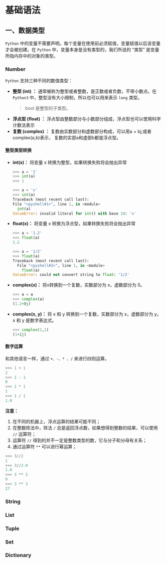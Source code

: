 # 基础语法

## 一、数据类型

`Python` 中的变量不需要声明。每个变量在使用前必须赋值，变量赋值以后该变量才会被创建。在 `Python` 中，变量本身是没有类型的，我们所说的 “类型” 是变量所指内存中的对象的类型。

### Number

`Python` 支持三种不同的数值类型：

+ **整型 (int) ：** 通常被称为整型或者整数，是正数或者负数，不带小数点。在 `Python3` 中，整型没有大小限制，所以也可以用来表示 `long` 类型。
  > bool 是整型的子类型。
+ **浮点型 (float) ：** 浮点型由整数部分与小数部分组成，浮点型也可以使用科学计数法表示
+ **复数 (complex) ：** 复数由实数部分和虚数部分构成，可以用a + bj,或者complex(a,b)表示， 复数的实部a和虚部b都是浮点型。

#### 整型类型转换

+ **int(x)：** 将变量 x 转换为整型，如果转换失败将会抛出异常
  
  ```python
  >>> a = '1'
  >>> int(a)
  >>> 1
  ```

  ```python
  >>> a = 'x'
  >>> int(a)
  Traceback (most recent call last):
  File "<pyshell#1>", line 1, in <module>
    int(a)
  ValueError: invalid literal for int() with base 10: 'x'
  ```

+ **float(x)：** 将变量 x 转换为浮点型，如果转换失败将会抛出异常

  ```python
  >>> a = '1.2'
  >>> float(a)
  1.2
  ```

  ```python
  >>> a = '1/2'
  >>> float(a)
  Traceback (most recent call last):
    File "<pyshell#3>", line 1, in <module>
      float(a)
  ValueError: could not convert string to float: '1/2'
  ```

+ **complex(x)：**  将x转换到一个复数，实数部分为 x，虚数部分为 0。

  ```python
  >>> a = a
  >>> complex(a)
  (1.2+0j)
  ```

+ **complex(x, y)：** 将 x 和 y 转换到一个复数，实数部分为 x，虚数部分为 y。x 和 y 是数字表达式。
  
  ```python
  >>> complex(1,1)
  (1+1j)
  ```

#### 数字运算

和其他语言一样，通过 `+、-、* 、/` 来进行四则运算。

```python
>>> 1 + 1
2
>>> 1 - 1
0
>>> 1 * 1
1
>>> 1 / 1
1.0
```

**注意：**

1. 在不同的机器上，浮点运算的结果可能不同；
2. 在整数除法中，除法 `/` 总是返回浮点数，如果想得到整数的结果，可以使用 `//` 运算符；
3. 运算符 `//` 得到的并不一定是整数类型的数，它与分子和分母有关系；
4. 通过运算符 `**` 可以进行幂运算；
  
  ```python
  >>> 3//2
  1
  >>> 3//2.0
  1.0
  >>> 3 ** 2
  9
  >>> 3 ** 3
  27
  ```

### String

### List

### Tuple

### Set

### Dictionary